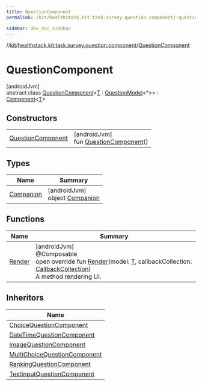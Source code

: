 ```yaml
---
title: QuestionComponent
permalink: /kit/healthstack.kit.task.survey.question.component/-question-component/index.html

sidebar: dev_doc_sidebar
---
```

//[kit](../../../index.html)/[healthstack.kit.task.survey.question.component](../index.html)/[QuestionComponent](index.html)



# QuestionComponent



[androidJvm]\
abstract class [QuestionComponent](index.html)&lt;[T](index.html) : [QuestionModel](../../healthstack.kit.task.survey.question.model/-question-model/index.html)&lt;*&gt;&gt; : [Component](../-component/index.html)&lt;[T](index.html)&gt;



## Constructors


| | |
|---|---|
| [QuestionComponent](-question-component.html) | [androidJvm]<br>fun [QuestionComponent](-question-component.html)() |


## Types


| Name | Summary |
|---|---|
| [Companion](-companion/index.html) | [androidJvm]<br>object [Companion](-companion/index.html) |


## Functions


| Name | Summary |
|---|---|
| [Render](-render.html) | [androidJvm]<br>@Composable<br>open override fun [Render](-render.html)(model: [T](index.html), callbackCollection: [CallbackCollection](../../healthstack.kit.task.base/-callback-collection/index.html))<br>A method rendering UI. |


## Inheritors


| Name |
|---|
| [ChoiceQuestionComponent](../-choice-question-component/index.html) |
| [DateTimeQuestionComponent](../-date-time-question-component/index.html) |
| [ImageQuestionComponent](../-image-question-component/index.html) |
| [MultiChoiceQuestionComponent](../-multi-choice-question-component/index.html) |
| [RankingQuestionComponent](../-ranking-question-component/index.html) |
| [TextInputQuestionComponent](../-text-input-question-component/index.html) |


